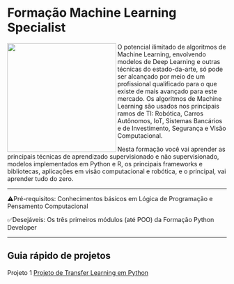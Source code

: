 # Formação Machine Learning Specialist


<picture> <img align="left" src="https://user-images.githubusercontent.com/116984176/230248033-b0da90fc-2b38-4b9e-9b55-aa53fab9d7ff.png" width = 250px></picture>


O potencial ilimitado de algoritmos de Machine Learning, envolvendo modelos de Deep Learning e outras técnicas do estado-da-arte, só pode ser alcançado por meio de um profissional qualificado para o que existe de mais avançado para este mercado. Os algoritmos de Machine Learning são usados nos principais ramos de TI: Robótica, Carros Autônomos, IoT, Sistemas Bancários e de Investimento, Segurança e Visão Computacional.

Nesta formação você vai aprender as principais técnicas de aprendizado supervisionado e não supervisionado, modelos implementados em Python e R, os principais frameworks e bibliotecas, aplicações em visão computacional e robótica, e o principal, vai aprender tudo do zero.

_____________________________________________________________________________________________________________________________________________________________________

⚠️Pré-requisitos: Conhecimentos básicos em Lógica de Programação e Pensamento Computacional

✅Desejáveis: Os três primeiros módulos (até POO) da Formação Python Developer

_____________________________________________________________________________________________________________________________________________________________________

## Guia rápido de projetos 

Projeto 1
[Projeto de Transfer Learning em Python](https://github.com/IsraelEvangelista/MachineLearning_DIO/tree/main/Projeto%201%20-%20Transfer%20Learning)
